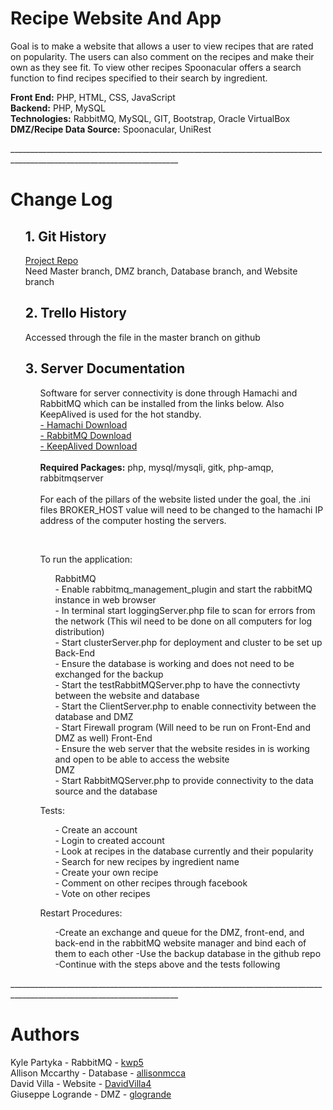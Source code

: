 <h1><b> Recipe Website And App </b></h1>
<p> 
  Goal is to make a website that allows a user to view recipes that are rated on popularity. 
  The users can also comment on the recipes and make their own as they see fit. 
  To view other recipes Spoonacular offers a search function to find recipes specified to their search by ingredient.

  <b>Front End:</b> PHP, HTML, CSS, JavaScript</br>
  <b>Backend:</b> PHP, MySQL</br>
  <b>Technologies:</b> RabbitMQ, MySQL, GIT, Bootstrap, Oracle VirtualBox</br>
  <b>DMZ/Recipe Data Source:</b> Spoonacular, UniRest</br>
</p>
________________________________________________________________________________________________________________________
<h1><b> Change Log </b></h1>
<ol>
  <h2> 1. Git History </h2>
  <p><a href="https://github.com/DavidVilla4/IT490-Team-Eagle-Strike-Force.git">Project Repo</a></br>
  Need Master branch, DMZ branch, Database branch, and Website branch
  </p>

  <h2> 2. Trello History </h2>
  <p>Accessed through the file in the master branch on github</p>

  <h2> 3. Server Documentation </h2>
   <ul>
    <p>
      Software for server connectivity is done through Hamachi and RabbitMQ which can be installed from the links below. Also KeepAlived is used for the hot standby.</br>
      <a href="https://hamachi.en.softonic.com/"> - Hamachi Download</a></br><a href="https://www.rabbitmq.com/download.html"> - RabbitMQ Download</a></br><a href="https://www.redhat.com/sysadmin/keepalived-basics"> - KeepAlived Download</a>
      </br></br>
      <b>Required Packages:</b> php, mysql/mysqli, gitk, php-amqp, rabbitmqserver</br>
      </br>
      For each of the pillars of the website listed under the goal, the .ini files BROKER_HOST value will need to be changed to the hamachi IP address
      of the computer hosting the servers.
    </p>
    </br>
    <p>
      To run the application:</br>
      <ul>
        <p>
          RabbitMQ</br>
          - Enable rabbitmq_management_plugin and start the rabbitMQ instance in web browser</br>
          - In terminal start loggingServer.php file to scan for errors from the network (This wil need to be done on all computers for log distribution)</br>
          - Start clusterServer.php for deployment and cluster to be set up</br>
          Back-End</br>
          - Ensure the database is working and does not need to be exchanged for the backup</br>
          - Start the testRabbitMQServer.php to have the connectivty between the website and database</br>
          - Start the ClientServer.php to enable connectivity between the database and DMZ</br>
          - Start Firewall program (Will need to be run on Front-End and DMZ as well)
          Front-End</br>
          - Ensure the web server that the website resides in is working and open to be able to access the website</br>
          DMZ</br>
          - Start RabbitMQServer.php to provide connectivity to the data source and the database</br>
        </p>
      </ul>
     Tests:</br>
      <ul>
        <p>
          - Create an account</br>
          - Login to created account</br>
          - Look at recipes in the database currently and their popularity</br>
          - Search for new recipes by ingredient name</br>
          - Create your own recipe</br>
          - Comment on other recipes through facebook</br>
          - Vote on other recipes</br>
        </p>
       </ul>
      Restart Procedures:</br>
       <ul>
        <p>
          -Create an exchange and queue for the DMZ, front-end, and back-end in the rabbitMQ website manager and bind each of them to each other
          -Use the backup database in the github repo
          -Continue with the steps above and the tests following
        </p>
       </ul>
    </p>
   </ul>
</ol>
________________________________________________________________________________________________________________________
<h1>Authors</h1>
<p>
 Kyle Partyka - RabbitMQ - <a href="https://github.com/kwp5">kwp5</a></br>
 Allison Mccarthy - Database - <a href="https://github.com/allisonmcca">allisonmcca</a></br>
 David Villa - Website - <a href="https://github.com/DavidVilla4">DavidVilla4</a></br>
 Giuseppe Logrande - DMZ - <a href="https://github.com/glogrande">glogrande</a>
</p>
